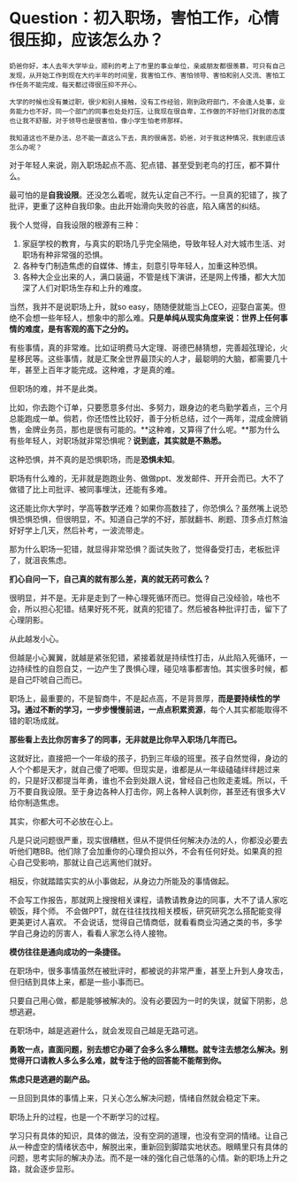# Question：初入职场，害怕工作，心情很压抑，应该怎么办？

    奶爸你好，本人去年大学毕业，顺利的考上了市里的事业单位，亲戚朋友都很羡慕，可只有自己发现，从开始工作到现在大约半年的时间里，我害怕工作、害怕领导、害怕和别人交流、害怕工作任务不能完成，每天都过得很压抑不开心。

    大学的时候也没有兼过职，很少和别人接触，没有工作经验，刚到政府部门，不会逢人处事，业务能力也不好，同一个部门的同事也处处打压，让我现在很自卑，工作做的不好他们对我的态度也让我不舒服，对于领导也是很害怕，像小学生怕老师那样。

    我知道这也不是办法，总不能一直这么下去，真的很痛苦。奶爸，对于我这种情况，我到底应该怎么办呢？

对于年轻人来说，刚入职场起点不高、犯点错、甚至受到老鸟的打压，都不算什么。

最可怕的是**自我设限**。还没怎么着呢，就先认定自己不行。一旦真的犯错了，挨了批评，更重了这种自我印象。由此开始滑向失败的谷底，陷入痛苦的纠结。

我个人觉得，自我设限的根源有三种：

1. 家庭学校的教育，与真实的职场几乎完全隔绝，导致年轻人对大城市生活、对职场有种非常强的恐惧。
2. 各种专门制造焦虑的自媒体、博主，刻意引导年轻人，加重这种恐惧。
3. 各种大企业出来的人，满口装逼，不管是线下演讲，还是网上传播，都大大加深了人们对职场生存和上升的难度。

当然，我并不是说职场上升，就so easy，随随便就能当上CEO，迎娶白富美。但绝不会想一些年轻人，想象中的那么难。**只是单纯从现实角度来说：世界上任何事情的难度，是有客观的高下之分的。**

有些事情，真的非常难。比如证明费马大定理、哥德巴赫猜想，完善超弦理论，火星移民等。这些事情，就是汇聚全世界最顶尖的人才，最聪明的大脑，都需要几十年，甚至上百年才能完成。这种难，才是真的难。

但职场的难，并不是此类。

比如，你去跑个订单，只要愿意多付出、多努力，跟身边的老鸟勤学着点，三个月总能跑成一单。倘若，你还悟性比较好，善于分析总结，过个一两年，混成金牌销售，金牌业务员，那也是很有可能的。**这种难，又算得了什么呢。**那为什么有些年轻人，对职场就非常恐惧呢？**说到底，其实就是不熟悉。**

这种恐惧，并不真的是恐惧职场，而是**恐惧未知**。

职场有什么难的，无非就是跑跑业务、做做ppt、发发邮件、开开会而已。大不了做错了比上司批评、被同事埋汰，还能有多难。

这还能比你大学时，学高等数学还难？如果你高数挂了，你恐惧么？虽然嘴上说恐惧恐惧恐惧，但很明显，不。知道自己学的不好，那就翻书、刷题、顶多点灯熬油好好学上几天，然后补考，一波流带走。

那为什么职场一犯错，就显得非常恐惧？面试失败了，觉得备受打击，老板批评了，就沮丧焦虑。

**扪心自问一下，自己真的就有那么差，真的就无药可救么？**

很明显，并不是。无非是走到了一种心理死循环而已。觉得自己没经验，啥也不会，所以担心犯错。结果好死不死，就真的犯错了。然后被各种批评打击，留下了心理阴影。

从此越发小心。

但越是小心翼翼，就越是紧张犯错，紧接着就是持续性打击，从此陷入死循环，一边持续性的自怨自艾，一边产生了畏惧心理，碰见啥事都害怕。其实很多时候，都是自己吓唬自己而已。

职场上，最重要的，不是智商牛，不是起点高，不是背景厚，**而是要持续性的学习。通过不断的学习，一步步慢慢前进，一点点积累资源**，每个人其实都能取得不错的职场成就。

**那些看上去比你厉害多了的同事，无非就是比你早入职场几年而已。**

这就好比，直接把一个一年级的孩子，扔到三年级的班里。孩子自然觉得，身边的人个个都是天才，就自己傻了吧唧。但现实是，谁都是从一年级磕磕绊绊趟过来的，只是好汉都提当年勇，谁也不会到处跟人说，曾经自己也败走麦城。所以，千万不要自我设限。至于身边各种人打击你，网上各种人讽刺你，甚至还有很多大V给你制造焦虑。

其实，你都大可不必放在心上。

凡是只说问题很严重，现实很糟糕，但从不提供任何解决办法的人，你都没必要去听他们瞎BB。他们除了会加重你的心理负担以外，不会有任何好处。如果真的担心自己受影响，那就让自己远离他们就好。

相反，你就踏踏实实的从小事做起，从身边力所能及的事情做起。

不会写工作报告，那就网上搜搜相关课程，请教请教身边的同事，大不了请人家吃顿饭，拜个师。
不会做PPT，就在往往找找相关模板，研究研究怎么搭配能变得更美更讨人喜欢。
不会说话，觉得自己情商低，就看看商业沟通之类的书，多学学自己身边的厉害人，看看人家怎么待人接物。

**模仿往往是通向成功的一条捷径。**

在职场中，很多事情虽然在被批评时，都被说的非常严重，甚至上升到人身攻击，但归结到具体上来，都是一些小事而已。

只要自己用心做，都是能够被解决的。没有必要因为一时的失误，就留下阴影，总想逃避。

在职场中，越是逃避什么，就会发现自己越是无路可逃。

**勇敢一点，直面问题，别去想它办砸了会多么多么糟糕。就专注去想怎么解决。别觉得开口请教人多么多么难，就专注于他的回答能不能帮到你。**

**焦虑只是逃避的副产品。**

一旦回到具体的事情上来，只关心怎么解决问题，情绪自然就会稳定下来。

职场上升的过程，也是一个不断学习的过程。

学习只有具体的知识，具体的做法，没有空洞的道理，也没有空洞的情绪。让自己从一种虚空的情绪状态中，解脱出来，重新回到脚踏实地状态。眼睛里只有具体的问题，思考实际的解决办法。而不是一味的强化自己低落的心情。新的职场上升之路，就会逐步显形。